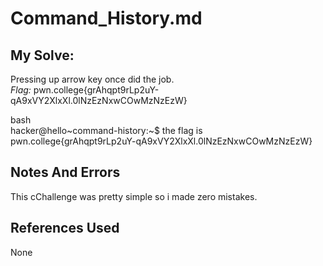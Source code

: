 # Command_History.md   
## My Solve:   
Pressing up arrow key once did the job.  
*Flag:* pwn.college{grAhqpt9rLp2uY-qA9xVY2XlxXl.0lNzEzNxwCOwMzNzEzW}   

bash \
hacker@hello\~command-history:\~$ the flag is pwn.college{grAhqpt9rLp2uY-qA9xVY2XlxXl.0lNzEzNxwCOwMzNzEzW}

## Notes And Errors
This cChallenge was pretty  simple so i made zero mistakes.

## References Used
None

